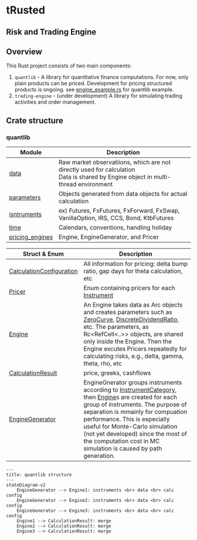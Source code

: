 # tRusted

## Risk and Trading Engine

## Overview

This Rust project consists of two main components:
1. `quantlib` - A library for quantitative finance computations. For now, only plain products can be priced. Development for pricing structured products is ongoing. see [engine_example.rs](./examples/toymodel/src/bin/engine_example.rs) for quantlib example.
2. `trading-engine` - (under development) A library for simulating trading activities and order management.

## Crate structure
### quantlib
| Module | Description |
| ------ | ----------- |
| [data](https://github.com/JunbeomL22/trusted/tree/main/quantlib/src/data) | Raw market observatiions, which are not directly used for calculation <br>  Data is shared by Engine object in multi-thread environment|
| [parameters](https://github.com/JunbeomL22/trusted/tree/main/quantlib/src/parameters) | Objects generated from data objects for actual calculation |
| [isntruments](https://github.com/JunbeomL22/trusted/tree/main/quantlib/src/instruments) | ex) Futures, FxFutures, FxForward, FxSwap, VanillaOption, IRS, CCS, Bond, KtbFutures|
| [time](https://github.com/JunbeomL22/trusted/tree/main/quantlib/src/time) | Calendars, conventions, handling holiday |
| [pricing_engines](https://github.com/JunbeomL22/trusted/tree/main/quantlib/src/pricing_engines) | Engine, EngineGenerator, and Pricer |

| Struct \& Enum | Description |
|------- | ----------- |
|[CalculationConfiguration](https://github.com/JunbeomL22/trusted/tree/main/quantlib/src/pricing_engines/calculation_configuration.rs) | All information for pricing: delta bump ratio, gap days for theta calculation, etc
| [Pricer](https://github.com/JunbeomL22/trusted/tree/main/quantlib/src/pricing_engines/pricer.rs) | Enum containing pricers for each [Instrument](./trusted/quantlib/src/instrument.rs) |
| [Engine](https://github.com/JunbeomL22/trusted/tree/main/quantlib/src/pricing_engines/engine.rs) | An Engine takes data as Arc objects and creates parameters such as [ZeroCurve](https://github.com/JunbeomL22/trusted/tree/main/quantlib/src/parameters/zero_curve.rs), [DiscreteDividendRatio](https://github.com/JunbeomL22/trusted/tree/main/quantlib/src/parameters/discrete_dividend_ratio.rs), etc. The parameters, as Rc<RefCell<..>> objects, are shared only inside the Engine. Then the Engine excutes Pricers repeatedly for calculating risks, e.g., delta, gamma, theta, rho, etc|
| [CalculationResult](https://github.com/JunbeomL22/trusted/tree/main/quantlib/src/pricing_engines/calculation_result.rs)| price, greeks, cashflows |
| [EngineGenerator](https://github.com/JunbeomL22/trusted/tree/main/quantlib/src/pricing_engines/engine_generator.rs) | EngineGnerator groups instruments according to [InstrumentCategory](https://github.com/JunbeomL22/trusted/tree/main/quantlib/src/pricing_engines/engine_generator.rs), then [Engine](https://github.com/JunbeomL22/trusted/tree/main/quantlib/src/pricing_engines/engine.rs)s are created for each group of instruments. The purpose of separation is mmainly for compuation performance. This is especially useful for Monte-Carlo simulation (not yet developed) since the most of the computation cost in MC simulation is caused by path generation. |


```mermaid
---
title: quantlib structure
---
stateDiagram-v2
    EngineGenerator --> Engine1: instruments <br> data <br> calc config
    EngineGenerator --> Engine2: instruments <br> data <br> calc config
    EngineGenerator --> Engine3: instruments <br> data <br> calc config
    Engine1 --> CalculationResult: merge
    Engine2 --> CalculationResult: merge
    Engine3 --> CalculationResult: merge
```